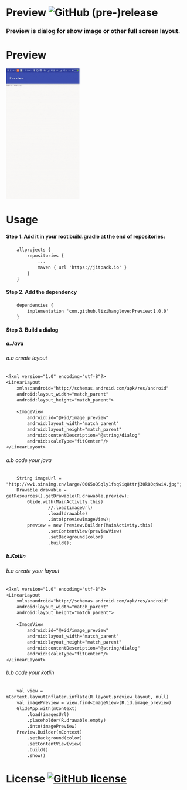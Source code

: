 # Preview  ![GitHub (pre-)release](https://img.shields.io/badge/release-1.0.0-brightgreen.svg)

### Preview is dialog for show image or other full screen layout.

# Preview
<img src="https://github.com/lizihanglove/Preview/blob/master/art/preview.gif" width="200" hegiht="500" align=center />

# Usage 

#### Step 1. Add it in your root build.gradle at the end of repositories:
```
	allprojects {
		repositories {
			...
			maven { url 'https://jitpack.io' }
		}
	}
```

#### Step 2. Add the dependency
```
	dependencies {
		implementation 'com.github.lizihanglove:Preview:1.0.0'
	}
```

#### Step 3. Build a dialog

##### a.Java
###### a.a create layout 
```
<?xml version="1.0" encoding="utf-8"?>
<LinearLayout
    xmlns:android="http://schemas.android.com/apk/res/android"
    android:layout_width="match_parent"
    android:layout_height="match_parent">

    <ImageView
        android:id="@+id/image_preview"
        android:layout_width="match_parent"
        android:layout_height="match_parent"
        android:contentDescription="@string/dialog"
        android:scaleType="fitCenter"/>
</LinearLayout>
```

###### a.b code your java
```
	String imageUrl = "http://ww1.sinaimg.cn/large/0065oQSqly1fsq9iq8ttrj30k80q9wi4.jpg";
	Drawable drawable = getResources().getDrawable(R.drawable.preview);
        Glide.with(MainActivity.this)
                //.load(imageUrl)
                .load(drawable)
                .into(previewImageView);
        preview = new Preview.Builder(MainActivity.this)
                .setContentView(previewView)
                .setBackground(color)
                .build();
```

##### b.Kotlin
###### b.a create your layout
```
<?xml version="1.0" encoding="utf-8"?>
<LinearLayout
    xmlns:android="http://schemas.android.com/apk/res/android"
    android:layout_width="match_parent"
    android:layout_height="match_parent">

    <ImageView
        android:id="@+id/image_preview"
        android:layout_width="match_parent"
        android:layout_height="match_parent"
        android:contentDescription="@string/dialog"
        android:scaleType="fitCenter"/>
</LinearLayout>
```
###### b.b code your kotlin
```
	val view = mContext.layoutInflater.inflate(R.layout.preview_layout, null)
	val imagePreview = view.find<ImageView>(R.id.image_preview)
	GlideApp.with(mContext)
		.load(imagesUrl)
		.placeholder(R.drawable.empty)
		.into(imagePreview)
	Preview.Builder(mContext)
		.setBackground(color)
		.setContentView(view)
		.build()
		.show()
```

# License [![GitHub license](https://img.shields.io/github/license/lizihanglove/Preview.svg)](https://github.com/lizihanglove/Preview/blob/master/LICENSE)
